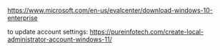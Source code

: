 https://www.microsoft.com/en-us/evalcenter/download-windows-10-enterprise

to update account settings: https://pureinfotech.com/create-local-administrator-account-windows-11/
